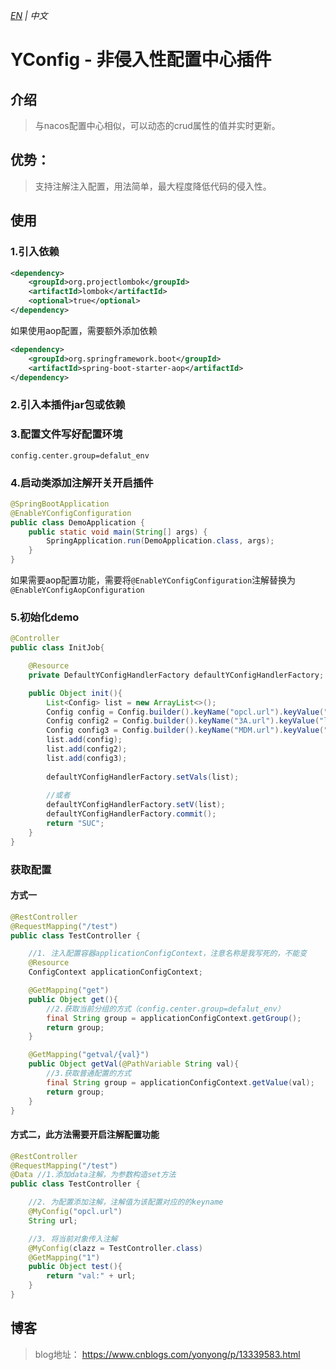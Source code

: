 *_[EN](https://github.com/yonyong/YConfig/blob/master/readme.md) | 中文_*

# YConfig - 非侵入性配置中心插件

## 介绍
> 与nacos配置中心相似，可以动态的crud属性的值并实时更新。

## 优势：
> 支持注解注入配置，用法简单，最大程度降低代码的侵入性。

## 使用

### 1.引入依赖
```xml
<dependency>
    <groupId>org.projectlombok</groupId>
    <artifactId>lombok</artifactId>
    <optional>true</optional>
</dependency>
```
如果使用aop配置，需要额外添加依赖
```xml
<dependency>
    <groupId>org.springframework.boot</groupId>
    <artifactId>spring-boot-starter-aop</artifactId>
</dependency>
```
### 2.引入本插件jar包或依赖

### 3.配置文件写好配置环境
```properties
config.center.group=defalut_env
```
### 4.启动类添加注解开关开启插件
```java
@SpringBootApplication
@EnableYConfigConfiguration
public class DemoApplication {
	public static void main(String[] args) {
		SpringApplication.run(DemoApplication.class, args);
	}
}
```
如果需要aop配置功能，需要将```@EnableYConfigConfiguration```注解替换为```@EnableYConfigAopConfiguration```

### 5.初始化demo
```java
@Controller
public class InitJob{

    @Resource
    private DefaultYConfigHandlerFactory defaultYConfigHandlerFactory;

    public Object init(){
        List<Config> list = new ArrayList<>();
        Config config = Config.builder().keyName("opcl.url").keyValue("localhost:8080/opcl2.0").build();
        Config config2 = Config.builder().keyName("3A.url").keyValue("localhost//3A.url").build();
        Config config3 = Config.builder().keyName("MDM.url").keyValue("localhost:8888/MDM").build();
        list.add(config);
        list.add(config2);
        list.add(config3);
        
        defaultYConfigHandlerFactory.setVals(list);
        
        //或者
        defaultYConfigHandlerFactory.setV(list);
        defaultYConfigHandlerFactory.commit();
        return "SUC";
    }
}
```
### 获取配置
#### 方式一
```java
@RestController
@RequestMapping("/test")
public class TestController {

    //1. 注入配置容器applicationConfigContext，注意名称是我写死的，不能变
    @Resource
    ConfigContext applicationConfigContext;

    @GetMapping("get")
    public Object get(){
        //2.获取当前分组的方式（config.center.group=defalut_env）
        final String group = applicationConfigContext.getGroup();
        return group;
    }

    @GetMapping("getval/{val}")
    public Object getVal(@PathVariable String val){
        //3.获取普通配置的方式
        final String group = applicationConfigContext.getValue(val);
        return group;
    }
}
```
#### 方式二，此方法需要开启注解配置功能
```java
@RestController
@RequestMapping("/test")
@Data //1.添加data注解，为参数构造set方法
public class TestController {

    //2. 为配置添加注解，注解值为该配置对应的的keyname
    @MyConfig("opcl.url")
    String url;

    //3. 将当前对象传入注解
    @MyConfig(clazz = TestController.class)
    @GetMapping("1")
    public Object test(){
        return "val:" + url;
    }
}
```
## 博客
> blog地址： https://www.cnblogs.com/yonyong/p/13339583.html

